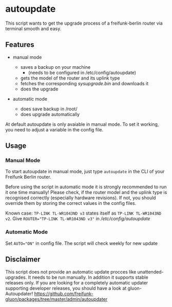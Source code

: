 # autoupdate
This script wants to get the upgrade process of a freifunk-berlin router via terminal smooth and easy.

## Features
* manual mode
  * saves a backup on your machine
    * (needs to be configured in /etc/config/autoupdate)
  * gets the model of the router and its uplink type
  * fetches the corresponding *sysupgrade.bin* and downloads it
  * does the upgrade

* automatic mode
  * does save backup in /root/
  * does upgrade automatically

At default autoupdate is only avaiable in manual mode. To set it working, you need to adjust a variable in the config file.

## Usage
### Manual Mode
To start autoupdate in manual mode, just type `autoupdate` in the CLI of your Freifunk Berlin router.

Before using the script in automatic mode it is strongly recommended to run it one time manually! Please check, if 
the router model and the uplink type is recognised correctly (especially hardware revisions). If not, you should override 
them by storing the correct values in the config files.

Known case:
`TP-LINK TL-WR1043ND v3` states itself as `TP-LINK TL-WR1043ND v2`. Give `ROUTER="TP-LINK TL-WR1043ND v3"` in */etc/config/autoupdate*

### Automatic Mode
Set `AUTO="ON"` in config file. The script will check weekly for new update

## Disclaimer
This script does not provide an automatic update procces like unattended-upgrades. It 
needs to be run manually. In addition it supports stable releases only.
If you are looking for a completely automatic updater supporting developer releases, you
should have a look at gluon-Autoupdater!
https://github.com/freifunk-gluon/packages/tree/master/admin/autoupdater
